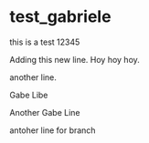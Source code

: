 # test_gabriele
this is a test 12345

Adding this new line. Hoy hoy hoy. 

another line.

Gabe Libe

Another Gabe Line

antoher line for branch

